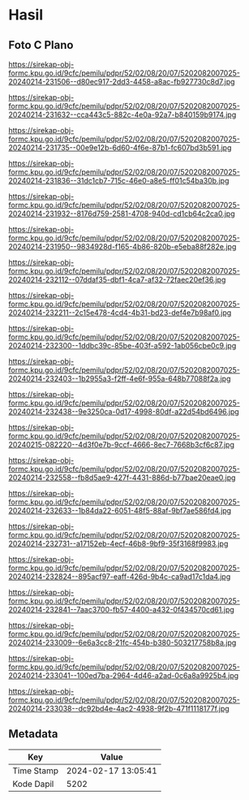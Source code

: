 # Hasil

## Foto C Plano

https://sirekap-obj-formc.kpu.go.id/9cfc/pemilu/pdpr/52/02/08/20/07/5202082007025-20240214-231506--d80ec917-2dd3-4458-a8ac-fb927730c8d7.jpg

https://sirekap-obj-formc.kpu.go.id/9cfc/pemilu/pdpr/52/02/08/20/07/5202082007025-20240214-231632--cca443c5-882c-4e0a-92a7-b840159b9174.jpg

https://sirekap-obj-formc.kpu.go.id/9cfc/pemilu/pdpr/52/02/08/20/07/5202082007025-20240214-231735--00e9e12b-6d60-4f6e-87b1-fc607bd3b591.jpg

https://sirekap-obj-formc.kpu.go.id/9cfc/pemilu/pdpr/52/02/08/20/07/5202082007025-20240214-231836--31dc1cb7-715c-46e0-a8e5-ff01c54ba30b.jpg

https://sirekap-obj-formc.kpu.go.id/9cfc/pemilu/pdpr/52/02/08/20/07/5202082007025-20240214-231932--8176d759-2581-4708-940d-cd1cb64c2ca0.jpg

https://sirekap-obj-formc.kpu.go.id/9cfc/pemilu/pdpr/52/02/08/20/07/5202082007025-20240214-231950--9834928d-f165-4b86-820b-e5eba88f282e.jpg

https://sirekap-obj-formc.kpu.go.id/9cfc/pemilu/pdpr/52/02/08/20/07/5202082007025-20240214-232112--07ddaf35-dbf1-4ca7-af32-72faec20ef36.jpg

https://sirekap-obj-formc.kpu.go.id/9cfc/pemilu/pdpr/52/02/08/20/07/5202082007025-20240214-232211--2c15e478-4cd4-4b31-bd23-def4e7b98af0.jpg

https://sirekap-obj-formc.kpu.go.id/9cfc/pemilu/pdpr/52/02/08/20/07/5202082007025-20240214-232300--1ddbc39c-85be-403f-a592-1ab056cbe0c9.jpg

https://sirekap-obj-formc.kpu.go.id/9cfc/pemilu/pdpr/52/02/08/20/07/5202082007025-20240214-232403--1b2955a3-f2ff-4e6f-955a-648b77088f2a.jpg

https://sirekap-obj-formc.kpu.go.id/9cfc/pemilu/pdpr/52/02/08/20/07/5202082007025-20240214-232438--9e3250ca-0d17-4998-80df-a22d54bd6496.jpg

https://sirekap-obj-formc.kpu.go.id/9cfc/pemilu/pdpr/52/02/08/20/07/5202082007025-20240215-082220--4d3f0e7b-9ccf-4666-8ec7-7668b3cf6c87.jpg

https://sirekap-obj-formc.kpu.go.id/9cfc/pemilu/pdpr/52/02/08/20/07/5202082007025-20240214-232558--fb8d5ae9-427f-4431-886d-b77bae20eae0.jpg

https://sirekap-obj-formc.kpu.go.id/9cfc/pemilu/pdpr/52/02/08/20/07/5202082007025-20240214-232633--1b84da22-6051-48f5-88af-9bf7ae586fd4.jpg

https://sirekap-obj-formc.kpu.go.id/9cfc/pemilu/pdpr/52/02/08/20/07/5202082007025-20240214-232731--a17152eb-4ecf-46b8-9bf9-35f3168f9983.jpg

https://sirekap-obj-formc.kpu.go.id/9cfc/pemilu/pdpr/52/02/08/20/07/5202082007025-20240214-232824--895acf97-eaff-426d-9b4c-ca9ad17c1da4.jpg

https://sirekap-obj-formc.kpu.go.id/9cfc/pemilu/pdpr/52/02/08/20/07/5202082007025-20240214-232841--7aac3700-fb57-4400-a432-0f434570cd61.jpg

https://sirekap-obj-formc.kpu.go.id/9cfc/pemilu/pdpr/52/02/08/20/07/5202082007025-20240214-233009--6e6a3cc8-21fc-454b-b380-503217758b8a.jpg

https://sirekap-obj-formc.kpu.go.id/9cfc/pemilu/pdpr/52/02/08/20/07/5202082007025-20240214-233041--100ed7ba-2964-4d46-a2ad-0c6a8a9925b4.jpg

https://sirekap-obj-formc.kpu.go.id/9cfc/pemilu/pdpr/52/02/08/20/07/5202082007025-20240214-233038--dc92bd4e-4ac2-4938-9f2b-471f1118177f.jpg


## Metadata

| Key        | Value               |
| ---------- | ------------------- |
| Time Stamp | 2024-02-17 13:05:41 |
| Kode Dapil | 5202                |



